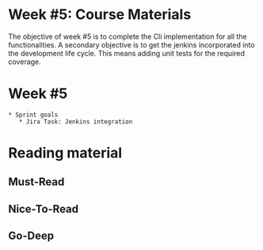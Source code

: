 # Week #5: Course Materials

The objective of week #5 is to complete the Cli implementation for all the functionalities. 
A secondary objective is to get the jenkins incorporated into the development life cycle. This means adding unit tests for  the required coverage.

# Week #5

    * Sprint goals
       * Jira Task: Jenkins integration
     
# Reading material

## Must-Read

## Nice-To-Read

## Go-Deep

  
